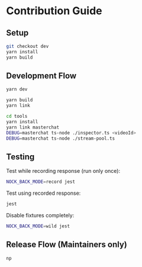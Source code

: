 # Contribution Guide

## Setup

```bash
git checkout dev
yarn install
yarn build
```

## Development Flow

```bash
yarn dev
```

```bash
yarn build
yarn link

cd tools
yarn install
yarn link masterchat
DEBUG=masterchat ts-node ./inspector.ts <videoId>
DEBUG=masterchat ts-node ./stream-pool.ts
```

## Testing

Test while recording response (run only once):

```bash
NOCK_BACK_MODE=record jest
```

Test using recorded response:

```bash
jest
```

Disable fixtures completely:

```bash
NOCK_BACK_MODE=wild jest
```

## Release Flow (Maintainers only)

```
np
```

